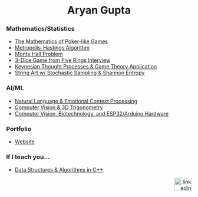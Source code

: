 <h1 align="center">Aryan Gupta</h1>

<h3 align="left">Mathematics/Statistics</h3>

- [The Mathematics of Poker-like Games](https://github.com/aryan-cs/poker-like-games/blob/discrete-poker/discrete_poker_games.ipynb)
- [Metropolis-Hastings Algorithm](https://github.com/aryan-cs/metro-hast)
- [Monty Hall Problem](https://github.com/aryan-cs/monty-hall/blob/master/monty_python.ipynb)
- [3-Dice Game from Five Rings Interview](https://github.com/aryan-cs/five-rings-interview/blob/master/five_rings_interview.ipynb)
- [Keynesian Thought Processes & Game Theory Application](https://github.com/aryan-cs/keynesian-thinking/blob/master/keynesian_thinking.ipynb)
- [String Art w/ Stochastic Sampling & Shannon Entropy](https://github.com/aryan-cs/string-art)

<h3 align="left">AI/ML</h3>

- [Natural Language & Emotional Context Processing](https://github.com/aryan-cs/ren)
- [Computer Vision & 3D Trigonometry](https://github.com/aryan-cs/hand-e)
- [Computer Vision, Biotechnology, and ESP32/Arduino Hardware](https://github.com/aryan-cs/project-plastic)

<h3 align="left">Portfolio</h3>

- [Website](https://aryan-cs.github.io/)

<h3 align="left">If I teach you...</h3>

- [Data Structures & Algorithms in C++](https://github.com/aryan-cs/dsa)

<div align="right">
  <a href="https://www.linkedin.com/in/aryan-g/" target="_blank">
    <img src="https://raw.githubusercontent.com/maurodesouza/profile-readme-generator/master/src/assets/icons/social/linkedin/default.svg" width="47" height="35" alt="linkedin logo" />
  </a>
</div>
